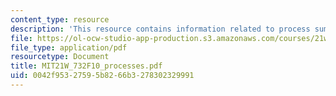 ```yaml
---
content_type: resource
description: 'This resource contains information related to process summary. '
file: https://ol-ocw-studio-app-production.s3.amazonaws.com/courses/21w-732-science-writing-and-new-media-fall-2010/0042f95327595b8266b3278302329991_MIT21W_732F10_processes.pdf
file_type: application/pdf
resourcetype: Document
title: MIT21W_732F10_processes.pdf
uid: 0042f953-2759-5b82-66b3-278302329991
---
```

